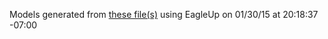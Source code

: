 Models generated from [these file(s)](https://raw.github.com/jimblom/MaKey-Mate-Bluetooth/9586b361fb7e701fd50d009c723f0aa713b86188/hardware/BT_Mate_MaKey.brd) using EagleUp on 01/30/15 at 20:18:37 -07:00

